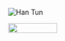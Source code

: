 ![Han Tun]([https://github.com/xhanwt/xhanwt/blob/master/profileCard-Github.png](https://github.com/xhanwt/xhanwt/blob/main/ProfileCard-Github.png))

<img align="left" width="100" height="20" src="https://hits-app.vercel.app/hits?url=https://github.com/xhanwt&bgRight=9BD3DD" />
